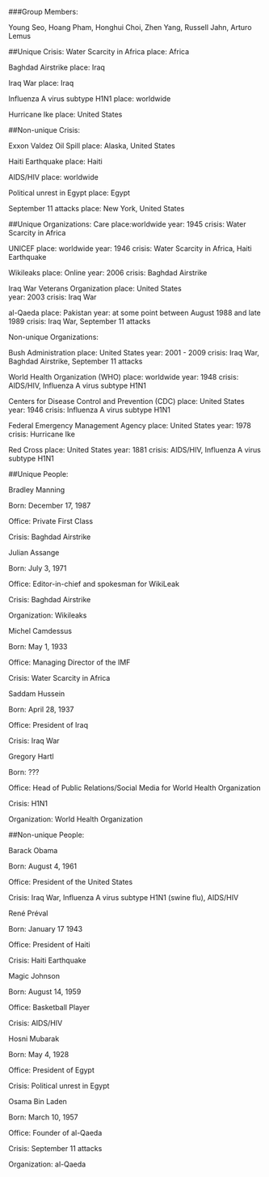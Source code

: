###Group Members:

Young Seo, Hoang Pham, Honghui Choi, Zhen Yang, Russell Jahn, Arturo Lemus

 

##Unique Crisis:
Water Scarcity in Africa 
place: Africa

Baghdad Airstrike
place: Iraq

Iraq War
place: Iraq

Influenza A virus subtype H1N1
place: worldwide

Hurricane Ike
place: United States

 

##Non-unique Crisis:

Exxon Valdez Oil Spill
place: Alaska, United States

Haiti Earthquake
place: Haiti

AIDS/HIV
place: worldwide

Political unrest in Egypt
place: Egypt

September 11 attacks
place: New York, United States
 

##Unique Organizations:
Care
place:worldwide
year: 1945
crisis: Water Scarcity in Africa 

UNICEF
place: worldwide
year: 1946
crisis:  Water Scarcity in Africa, Haiti Earthquake

Wikileaks
place: Online
year: 2006
crisis: Baghdad Airstrike

Iraq War Veterans Organization
place: United States   
year: 2003
crisis: Iraq War

al-Qaeda
place: Pakistan
year: at some point between August 1988 and late 1989
crisis: Iraq War, September 11 attacks

Non-unique Organizations:

Bush Administration
place: United States
year: 2001 - 2009
crisis: Iraq War, Baghdad Airstrike, September 11 attacks

World Health Organization (WHO)
place: worldwide
year: 1948
crisis: AIDS/HIV, Influenza A virus subtype H1N1

Centers for Disease Control and Prevention (CDC)
place: United States
year: 1946
crisis: Influenza A virus subtype H1N1

Federal Emergency Management Agency
place: United States
year: 1978
crisis: Hurricane Ike

Red Cross
place: United States
year: 1881
crisis: AIDS/HIV, Influenza A virus subtype H1N1

##Unique People:


Bradley Manning

Born: December 17, 1987

Office: Private First Class

Crisis: Baghdad Airstrike


Julian Assange

Born: July 3, 1971

Office: Editor-in-chief and spokesman for WikiLeak

Crisis: Baghdad Airstrike

Organization: Wikileaks



Michel Camdessus

Born: May 1, 1933

Office: Managing Director of the IMF

Crisis: Water Scarcity in Africa


Saddam Hussein

Born: April 28, 1937

Office: President of Iraq

Crisis: Iraq War


Gregory Hartl

Born: ???

Office: Head of Public Relations/Social Media for World Health Organization

Crisis: H1N1

Organization: World Health Organization


##Non-unique People:


Barack Obama

Born: August 4, 1961

Office: President of the United States

Crisis: Iraq War, Influenza A virus subtype H1N1 (swine flu), AIDS/HIV


René Préval

Born: January 17 1943

Office: President of Haiti

Crisis: Haiti Earthquake


Magic Johnson

Born: August 14, 1959

Office: Basketball Player

Crisis: AIDS/HIV


Hosni Mubarak

Born: May 4, 1928

Office: President of Egypt

Crisis: Political unrest in Egypt


Osama Bin Laden

Born: March 10, 1957

Office: Founder of al-Qaeda

Crisis: September 11 attacks

Organization: al-Qaeda

